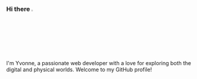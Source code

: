 ### Hi there <img src="https://media.giphy.com/media/hvRJCLFzcasrR4ia7z/giphy.gif" width="3%">
I'm Yvonne, a passionate web developer with a love for exploring both the digital and physical worlds. Welcome to my GitHub profile!
